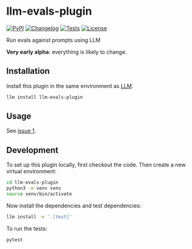 # llm-evals-plugin

[![PyPI](https://img.shields.io/pypi/v/llm-evals-plugin.svg)](https://pypi.org/project/llm-evals-plugin/)
[![Changelog](https://img.shields.io/github/v/release/simonw/llm-evals-plugin?include_prereleases&label=changelog)](https://github.com/simonw/llm-evals-plugin/releases)
[![Tests](https://github.com/simonw/llm-evals-plugin/actions/workflows/test.yml/badge.svg)](https://github.com/simonw/llm-evals-plugin/actions/workflows/test.yml)
[![License](https://img.shields.io/badge/license-Apache%202.0-blue.svg)](https://github.com/simonw/llm-evals-plugin/blob/main/LICENSE)

Run evals against prompts using LLM

**Very early alpha**: everything is likely to change.

## Installation

Install this plugin in the same environment as [LLM](https://llm.datasette.io/).
```bash
llm install llm-evals-plugin
```
## Usage

See [issue 1](https://github.com/simonw/llm-evals-plugin/issues/1).

## Development

To set up this plugin locally, first checkout the code. Then create a new virtual environment:
```bash
cd llm-evals-plugin
python3 -m venv venv
source venv/bin/activate
```
Now install the dependencies and test dependencies:
```bash
llm install -e '.[test]'
```
To run the tests:
```bash
pytest
```
